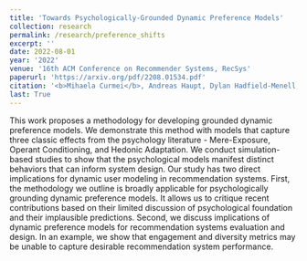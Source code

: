 ```yaml
---
title: 'Towards Psychologically-Grounded Dynamic Preference Models'
collection: research
permalink: /research/preference_shifts
excerpt: ''
date: 2022-08-01
year: '2022'
venue: '16th ACM Conference on Recommender Systems, RecSys'
paperurl: 'https://arxiv.org/pdf/2208.01534.pdf'
citation: '<b>Mihaela Curmei</b>, Andreas Haupt, Dylan Hadfield-Menell, Benjamin Recht'
last: True
---
```


This work proposes a methodology for developing grounded dynamic preference models. We demonstrate this method with models that 
capture three classic effects from the psychology literature - Mere-Exposure, Operant Conditioning, and Hedonic Adaptation. 
We conduct simulation-based studies to show that the psychological models manifest distinct behaviors that can inform system design. 
Our study has two direct implications for dynamic user modeling in recommendation systems. 
First, the methodology we outline is broadly applicable for psychologically grounding dynamic preference models. 
It allows us to critique recent contributions based on their limited discussion of psychological foundation and their implausible predictions. 
Second, we discuss implications of dynamic preference models for recommendation systems evaluation and design. 
In an example, we show that engagement and diversity metrics may be unable to capture desirable recommendation system performance.